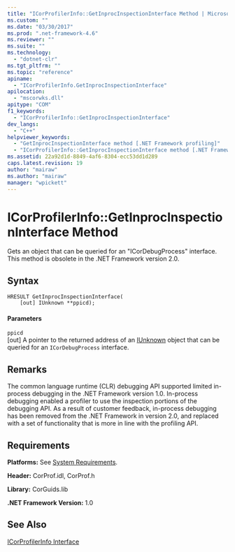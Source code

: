 ```yaml
---
title: "ICorProfilerInfo::GetInprocInspectionInterface Method | Microsoft Docs"
ms.custom: ""
ms.date: "03/30/2017"
ms.prod: ".net-framework-4.6"
ms.reviewer: ""
ms.suite: ""
ms.technology: 
  - "dotnet-clr"
ms.tgt_pltfrm: ""
ms.topic: "reference"
apiname: 
  - "ICorProfilerInfo.GetInprocInspectionInterface"
apilocation: 
  - "mscorwks.dll"
apitype: "COM"
f1_keywords: 
  - "ICorProfilerInfo::GetInprocInspectionInterface"
dev_langs: 
  - "C++"
helpviewer_keywords: 
  - "GetInprocInspectionInterface method [.NET Framework profiling]"
  - "ICorProfilerInfo::GetInprocInspectionInterface method [.NET Framework profiling]"
ms.assetid: 22a92d1d-8849-4af6-8304-ecc53dd1d289
caps.latest.revision: 19
author: "mairaw"
ms.author: "mairaw"
manager: "wpickett"
---
```

# ICorProfilerInfo::GetInprocInspectionInterface Method
Gets an object that can be queried for an "ICorDebugProcess" interface. This method is obsolete in the .NET Framework version 2.0.  
  
## Syntax  
  
```  
HRESULT GetInprocInspectionInterface(  
    [out] IUnknown **ppicd);  
```  
  
#### Parameters  
 `ppicd`  
 [out] A pointer to the returned address of an [IUnknown](http://msdn.microsoft.com/library/e6b85472-e54b-4b8c-b19f-4454d6c05a8f) object that can be queried for an `ICorDebugProcess` interface.  
  
## Remarks  
 The common language runtime (CLR) debugging API supported limited in-process debugging in the .NET Framework version 1.0. In-process debugging enabled a profiler to use the inspection portions of the debugging API. As a result of customer feedback, in-process debugging has been removed from the .NET Framework in version 2.0, and replaced with a set of functionality that is more in line with the profiling API.  
  
## Requirements  
 **Platforms:** See [System Requirements](../../../../docs/framework/getting-started/system-requirements.md).  
  
 **Header:** CorProf.idl, CorProf.h  
  
 **Library:** CorGuids.lib  
  
 **.NET Framework Version:** 1.0  
  
## See Also  
 [ICorProfilerInfo Interface](../../../../docs/framework/unmanaged-api/profiling/icorprofilerinfo-interface.md)